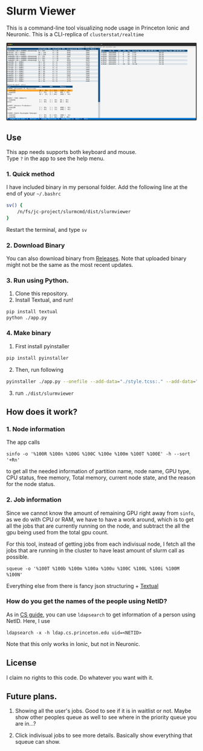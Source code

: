 # Slurm Viewer

This is a command-line tool visualizing node usage in Princeton Ionic and Neuronic.
This is a CLI-replica of `clusterstat/realtime`

<picture>
  <img src="./docs/screenshot.svg">
</picture>


## Use

This app needs supports both keyboard and mouse.  
Type `?` in the app to see the help menu. 

### 1. Quick method

I have included binary in my personal folder. 
Add the following line at the end of your `~/.bashrc`

```bash
sv() {
    /n/fs/jc-project/slurmcmd/dist/slurmviewer
}
```

Restart the terminal, and type `sv`


### 2. Download Binary

You can also download binary from [Releases](https://github.com/a6o/Slurm-Viewer/releases).
Note that uploaded binary might not be the same as the most recent updates. 

### 3. Run using Python.

1. Clone this repository.
2. Install Textual, and run!
```
pip install textual
python ./app.py
```

### 4. Make binary

1. First install pyinstaller
```bash
pip install pyinstaller
```

2. Then, run following
```bash
pyinstaller ./app.py --onefile --add-data="./style.tcss:." --add-data="./info.txt:." --exclude-module numpy --exclude-module matplotlib --exclude-module jedi --hidden-import textual.widgets._markdown_viewer -n slurmviewer
```

3. run `./dist/slurmviewer`

## How does it work?

### 1. Node information

The app calls 
```
sinfo -o '%100R %100n %100G %100C %100e %100m %100T %100E' -h --sort '+Rn'
```
to get all the needed information of partition name, node name, GPU type, CPU status, free memory, Total memory, current node state, and the reason for the node status. 

### 2. Job information

Since we cannot know the amount of remaining GPU right away from `sinfo`, as we do with CPU or RAM, we have to have a work around, which is to get all the jobs that are currently running on the node, and subtract the all the gpu being used from the total gpu count. 

For this tool, instead of getting jobs from each indivisual node, I fetch all the jobs that are running in the cluster to have least amount of slurm call as possible.
```
squeue -o '%100T %100b %100m %100a %100u %100C %100L %100i %100M %100N'
```

Everything else from there is fancy json structuring + [Textual](https://github.com/Textualize/textual)

### How do you get the names of the people using NetID?

As in [CS guide](https://csguide.cs.princeton.edu/email/setup/ldap), you can use `ldapsearch` to get information of a person using NetID. Here, I use 

```
ldapsearch -x -h ldap.cs.princeton.edu uid=<NETID>
```

Note that this only works in Ionic, but not in Neuronic. 


## License
I claim no rights to this code. Do whatever you want with it. 

## Future plans. 

1. Showing all the user's jobs. Good to see if it is in waitlist or not. Maybe show other peoples queue as well to see where in the priority queue you are in...?

2. Click indivisual jobs to see more details. Basically show everything that squeue can show. 